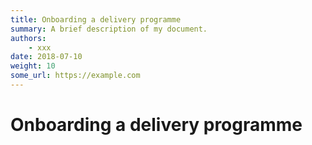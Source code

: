 ```yaml
---
title: Onboarding a delivery programme
summary: A brief description of my document.
authors:
    - xxx
date: 2018-07-10
weight: 10
some_url: https://example.com
---
```


# Onboarding a delivery programme
